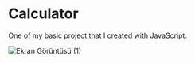 # Calculator

One of my basic project that I created with JavaScript.

![Ekran Görüntüsü (1)](https://user-images.githubusercontent.com/122672119/218659969-e75796a4-6228-422d-afdf-e6f2ba8ce3ce.png)
